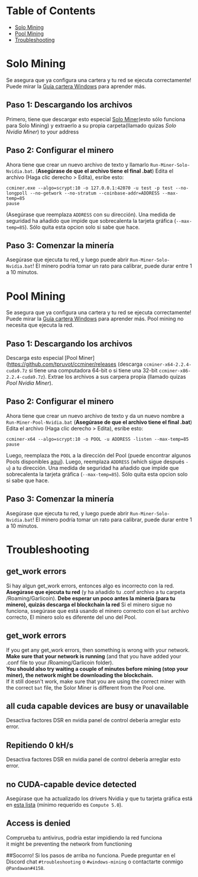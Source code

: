 # Table of Contents
- [Solo Mining](#solo-mining)
- [Pool Mining](#pool-mining)
- [Troubleshooting](#troubleshooting)

# Solo Mining
Se asegura que ya configura una cartera y tu red se ejecuta correctamente!
Puede mirar la [Guía cartera Windows](wallet-win.html) para aprender más.

## Paso 1: Descargando los archivos
Primero, tiene que descargar esto especial [Solo Miner](https://cryptomining-blog.com/wp-content/download/ccminer-1.7.6-r10-neoscrypt.zip)(esto sólo funciona para Solo Mining) y extraerlo a su propia carpeta(llamado quizas *Solo Nvidia Miner*)
to your address
## Paso 2: Configurar el minero
Ahora tiene que crear un nuevo archivo de texto y llamarlo `Run-Miner-Solo-Nvidia.bat`. (**Asegúrase de que el archivo tiene el final .bat**)
Edita el archivo (Haga clic derecho > Edita), esribe esto:
```
ccminer.exe --algo=scrypt:10 -o 127.0.0.1:42070 -u test -p test --no-longpoll --no-getwork --no-stratum --coinbase-addr=ADDRESS --max-temp=85
pause  
```
(Asegúrase que reemplaza `ADDRESS` con su dirección). Una medida de seguridad ha añadido que impide que sobrecalenta la tarjeta gráfica  (`--max-temp=85`). Sólo quita esta opcion solo si sabe que hace.

## Paso 3: Comenzar la minería
Asegúrase que ejecuta tu red, y luego puede abrir `Run-Miner-Solo-Nvidia.bat`! 
El minero podría tomar un rato para calibrar, puede durar entre 1 a 10 minutos.

# Pool Mining
Se asegura que ya configura una cartera y tu red se ejecuta correctamente!
Puede mirar la [Guía cartera Windows](wallet-win.html) para aprender más.
Pool mining no necesita que ejecuta la red.

## Paso 1: Descargando los archivos
Descarga esto especial [Pool Miner](https://github.com/tpruvot/ccminer/releases (descarga `ccminer-x64-2.2.4-cuda9.7z` si tiene una computadora 64-bit o si tiene una 32-bit `ccminer-x86-2.2.4-cuda9.7z`). Extrae los archivos a sus carpera propia (llamado quizas *Pool Nvidia Miner*).

## Paso 2: Configurar el minero
Ahora tiene que crear un nuevo archivo de texto y da un nuevo nombre a `Run-Miner-Pool-Nvidia.bat` (**Asegúrase de que el archivo tiene el final .bat**)
Edita el archivo (Haga clic derecho > Edita), esribe esto:
```
ccminer-x64 --algo=scrypt:10 -o POOL -u ADDRESS -listen --max-temp=85
pause
```
Luego, reemplaza the `POOL` a la dirección del Pool (puede encontrar algunos Pools disponibles [aquí](pool-mining.html#main-net)).
Luego, reemplaza `ADDRESS` (which sigue después `-u`) a tu dirección.
Una medida de seguridad ha añadido que impide que sobrecalenta la tarjeta gráfica  (`--max-temp=85`). Sólo quita esta opcion solo si sabe que hace.

## Paso 3: Comenzar la minería
Asegúrase que ejecuta tu red, y luego puede abrir `Run-Miner-Solo-Nvidia.bat`! 
El minero podría tomar un rato para calibrar, puede durar entre 1 a 10 minutos.

# Troubleshooting
## get_work errors
Si hay algun get_work errors, entonces algo es incorrecto con la red. **Asegúrase que ejecuta tu red** (y ha añadido tu .conf archivo a tu carpeta /Roaming/Garlicoin).
**Debe esperar un poco antes la minería (para tu minero), quizás descarga el blockchain la red** 
Si el minero sigue no funciona, ssegúrase que está usando el minero correcto con el `bat` archivo correcto, El minero solo es diferente del uno del Pool. 

## get_work errors
If you get any get_work errors, then something is wrong with your network. **Make sure that your network is running** (and that you have added your .conf file to your /Roaming/Garlicoin folder).  
**You should also try waiting a couple of minutes before mining (stop your miner), the network might be downloading the blockchain.**  
If it still doesn't work, make sure that you are using the correct miner with the correct `bat` file, the Solor Miner is different from the Pool one.

## all cuda capable devices are busy or unavailable
Desactiva factores DSR en nvidia panel de control debería arreglar esto error.

## Repitiendo 0 kH/s
Desactiva factores DSR en nvidia panel de control debería arreglar esto error.

## no CUDA-capable device detected
Asegúrase que ha actualizado los drivers Nvidia y que tu tarjeta gráfica está en [esta lista](https://developer.nvidia.com/cuda-gpus) (mínimo requerido es `Compute 5.0`).

## Access is denied
Comprueba tu antivirus, podría estar impidiendo la red funciona  
it might be preventing the network from functioning

##Socorro!
Si los pasos de arriba no funciona. Puede preguntar en el Discord chat `#troubleshooting` o `#windows-mining` o contactarte conmigo `@Pandawan#4158`.
